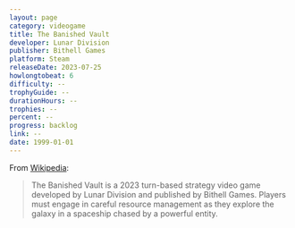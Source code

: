 ```yaml
---
layout: page
category: videogame
title: The Banished Vault
developer: Lunar Division
publisher: Bithell Games
platform: Steam
releaseDate: 2023-07-25
howlongtobeat: 6
difficulty: --
trophyGuide: --
durationHours: --
trophies: --
percent: --
progress: backlog
link: --
date: 1999-01-01
---
```


From [Wikipedia](https://en.wikipedia.org/wiki/The_Banished_Vault):

> The Banished Vault is a 2023 turn-based strategy video game developed by Lunar Division and published by Bithell Games. Players must engage in careful resource management as they explore the galaxy in a spaceship chased by a powerful entity.
